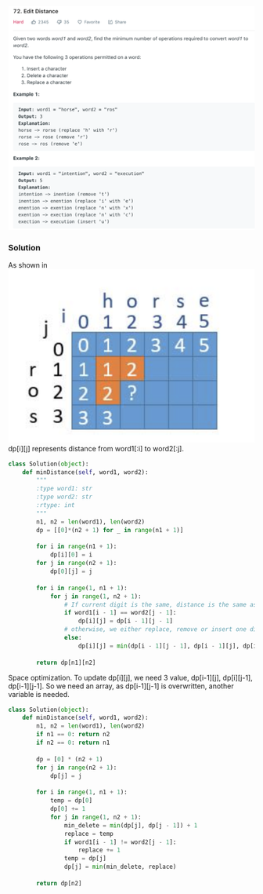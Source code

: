![](../images/72.png)
### Solution
As shown in ![](../images/72exp.png)
dp[i][j] represents distance from word1[:i] to word2[:j].
```python
class Solution(object):
    def minDistance(self, word1, word2):
        """
        :type word1: str
        :type word2: str
        :rtype: int
        """
        n1, n2 = len(word1), len(word2)
        dp = [[0]*(n2 + 1) for _ in range(n1 + 1)]

        for i in range(n1 + 1):
            dp[i][0] = i
        for j in range(n2 + 1):
            dp[0][j] = j

        for i in range(1, n1 + 1):
            for j in range(1, n2 + 1):
                # If current digit is the same, distance is the same as dp[i-1][j-1]
                if word1[i - 1] == word2[j - 1]:
                    dp[i][j] = dp[i - 1][j - 1]
                # otherwise, we either replace, remove or insert one digit
                else:
                    dp[i][j] = min(dp[i - 1][j - 1], dp[i - 1][j], dp[i][j - 1]) + 1
        
        return dp[n1][n2]
```
Space optimization. To update dp[i][j], we need 3 value, dp[i-1][j], dp[i][j-1], dp[i-1][j-1]. So we need an array, as dp[i-1][j-1] is overwritten, another variable is needed.
```python
class Solution(object):
    def minDistance(self, word1, word2):
        n1, n2 = len(word1), len(word2)
        if n1 == 0: return n2
        if n2 == 0: return n1

        dp = [0] * (n2 + 1)
        for j in range(n2 + 1):
            dp[j] = j
        
        for i in range(1, n1 + 1):
            temp = dp[0]
            dp[0] += 1
            for j in range(1, n2 + 1):
                min_delete = min(dp[j], dp[j - 1]) + 1
                replace = temp
                if word1[i - 1] != word2[j - 1]:
                    replace += 1
                temp = dp[j]
                dp[j] = min(min_delete, replace)
        
        return dp[n2]
```
